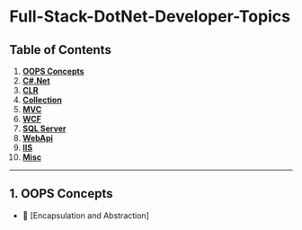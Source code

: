 # Full-Stack-DotNet-Developer-Topics

## Table of Contents

1. **[OOPS Concepts](#1-oops-concepts)**
2. **[C#.Net](#1-call-stack)**
3. **[CLR](#2-primitive-types)**
4. **[Collection](#2-primitive-types)**
5. **[MVC](#2-primitive-types)**
6. **[WCF](#2-primitive-types)**
7. **[SQL Server](#2-primitive-types)**
8. **[WebApi](#2-primitive-types)**
9. **[IIS](#2-primitive-types)**
10. **[Misc](#2-primitive-types)**

---

## 1. OOPS Concepts

* 📜 [Encapsulation and Abstraction]
